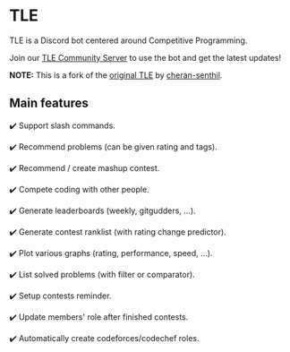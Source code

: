 # TLE

TLE is a Discord bot centered around Competitive Programming.

Join our [TLE Community Server](https://discord.gg/eYNJsDhwdN) to use the bot and get the latest updates!

**NOTE:** This is a fork of the [original TLE](https://github.com/cheran-senthil/TLE) by [cheran-senthil](https://github.com/cheran-senthil).

## Main features

✔️ Support slash commands.

✔️ Recommend problems (can be given rating and tags).

✔️ Recommend / create mashup contest.

✔️ Compete coding with other people.

✔️ Generate leaderboards (weekly, gitgudders, ...).

✔️ Generate contest ranklist (with rating change predictor).

✔️ Plot various graphs (rating, performance, speed, ...).

✔️ List solved problems (with filter or comparator).

✔️ Setup contests reminder.

✔️ Update members' role after finished contests.

✔️ Automatically create codeforces/codechef roles.